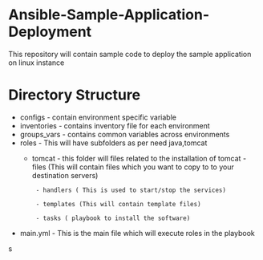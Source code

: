# Ansible-Sample-Application-Deployment
This repository will contain sample code to deploy the sample application on linux instance

# Directory Structure
  - configs - contain environment specific variable
  - inventories - contains inventory file for each environment
  - groups_vars - contains common variables across environments
  - roles - This will have subfolders as per need java,tomcat
       - tomcat - this folder will files related to the installation of tomcat
              - files (This will contain files which you want to copy to to your destination servers)

              - handlers ( This is used to start/stop the services)

              - templates (This will contain template files)

              - tasks ( playbook to install the software)
              
  - main.yml - This is the main file which will execute roles in the playbook

s